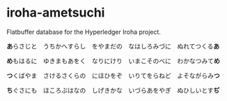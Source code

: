 # iroha-ametsuchi
Flatbuffer database for the Hyperledger Iroha project.

**あ**らさじと　うちかへすらし　をやまだの　なはしろみづに　ぬれてつくる**あ**

**め**もはるに　ゆきまもあをく　なりにけり　いまこそのべに　わかなつみて**め**

**つ**くばやま　さけるさくらの　にほひをぞ　いりてをらねど　よそながらみ**つ**

**ち**ぐさにも　ほころぶはなの　しげきかな　いづらあをやぎ　ぬひしいとす**ぢ**
